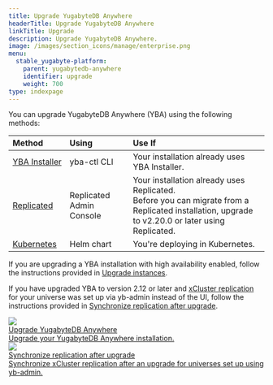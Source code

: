 ```yaml
---
title: Upgrade YugabyteDB Anywhere
headerTitle: Upgrade YugabyteDB Anywhere
linkTitle: Upgrade
description: Upgrade YugabyteDB Anywhere.
image: /images/section_icons/manage/enterprise.png
menu:
  stable_yugabyte-platform:
    parent: yugabytedb-anywhere
    identifier: upgrade
    weight: 700
type: indexpage
---
```


You can upgrade YugabyteDB Anywhere (YBA) using the following methods:

| Method | Using | Use If |
| :--- | :--- | :--- |
| [YBA&nbsp;Installer](./upgrade-yp-installer/) | yba-ctl CLI | Your installation already uses YBA Installer. |
| [Replicated](./upgrade-yp-replicated/) | Replicated Admin Console | Your installation already uses Replicated.<br>Before you can migrate from a Replicated installation, upgrade to v2.20.0 or later using Replicated. |
| [Kubernetes](./upgrade-yp-kubernetes/) | Helm chart | You're deploying in Kubernetes. |

If you are upgrading a YBA installation with high availability enabled, follow the instructions provided in [Upgrade instances](../administer-yugabyte-platform/high-availability/#upgrade-instances).

If you have upgraded YBA to version 2.12 or later and [xCluster replication](../../explore/multi-region-deployments/asynchronous-replication-ysql/) for your universe was set up via yb-admin instead of the UI, follow the instructions provided in [Synchronize replication after upgrade](upgrade-yp-xcluster-ybadmin/).

<div class="row">

  <div class="col-12 col-md-6 col-lg-12 col-xl-6">
    <a class="section-link icon-offset" href="upgrade-yp-installer/">
      <div class="head">
        <img class="icon" src="/images/section_icons/manage/backup.png" aria-hidden="true" />
        <div class="title">Upgrade YugabyteDB Anywhere</div>
      </div>
      <div class="body">
        Upgrade your YugabyteDB Anywhere installation.
      </div>
    </a>
  </div>

  <div class="col-12 col-md-6 col-lg-12 col-xl-6">
    <a class="section-link icon-offset" href="upgrade-yp-xcluster-ybadmin/">
      <div class="head">
        <img class="icon" src="/images/section_icons/manage/backup.png" aria-hidden="true" />
        <div class="title">Synchronize replication after upgrade</div>
      </div>
      <div class="body">
        Synchronize xCluster replication after an upgrade for universes set up using yb-admin.
      </div>
    </a>
  </div>

</div>
